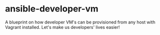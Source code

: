 # ansible-developer-vm
A blueprint on how developer VM's can be provisioned from any host with Vagrant installed. Let's make us developers' lives easier!
